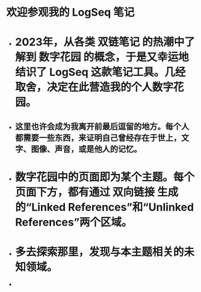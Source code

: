 # 欢迎参观我的 LogSeq 笔记
- # 2023年，从各类 双链笔记 的热潮中了解到 数字花园 的概念，于是又幸运地结识了 LogSeq 这款笔记工具。几经取舍，决定在此营造我的个人数字花园。
- ## 这里也许会成为我离开前最后逗留的地方。每个人都需要一些东西，来证明自己曾经存在于世上，文字、图像、声音，或是他人的记忆。
- # 数字花园中的页面即为某个主题。每个页面下方，都有通过 双向链接 生成的“Linked References”和“Unlinked References”两个区域。
- # 多去探索那里，发现与本主题相关的未知领域。
-